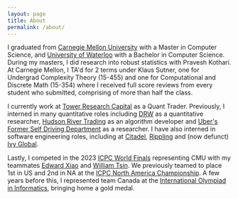 ```yaml
---
layout: page
title: About
permalink: /about/
---
```


I graduated from [Carnegie Mellon University](https://cmu.edu/) with a Master in Computer Science, and [University of Waterloo](https://uwaterloo.ca) with a Bachelor in Computer Science. During my masters, I did research into robust statistics with Pravesh Kothari. At Carnegie Mellon, I TA'd for 2 terms under Klaus Sutner, one for Undergrad Complexity Theory (15-455) and one for Computational and Discrete Math (15-354) where I received full score reviews from every student who submitted, comprising of more than half the class.

I currently work at [Tower Research Capital](https://www.tower-research.com/) as a Quant Trader. Previously, I interned in many quantitative roles including [DRW](https://drw.com/) as a quantitative researcher, [Hudson River Trading](https://hudsonrivertrading.com/) as an algorithm developer and [Uber's Former Self Driving Department](https://techcrunch.com/2020/12/07/uber-sells-self-driving-unit-uber-atg-in-deal-that-will-push-auroras-valuation-to-10b/) as a researcher. I have also interned in software engineering roles, including at [Citadel](https://citadel.com/), [Rippling](https://rippling.com/) and (now defunct) [Ivy Global](https://ivyglobal.com/). 

Lastly, I competed in the 2023 [ICPC World Finals](https://worldfinals.icpc.global/) representing CMU with my teammates [Edward Xiao](https://codeforces.com/profile/4fecta) and [William Tsin](https://codeforces.com/profile/BucketPotato). We previously teamed to place 1st in US and 2nd in NA at the [ICPC North America Championship](https://icpc.global/regionals/finder/North-America-Championship-2023-2023/standings). A few years before this, I represented team Canada at the [International Olympiad in Informatics](https://stats.ioinformatics.org/results/CAN), bringing home a gold medal.

